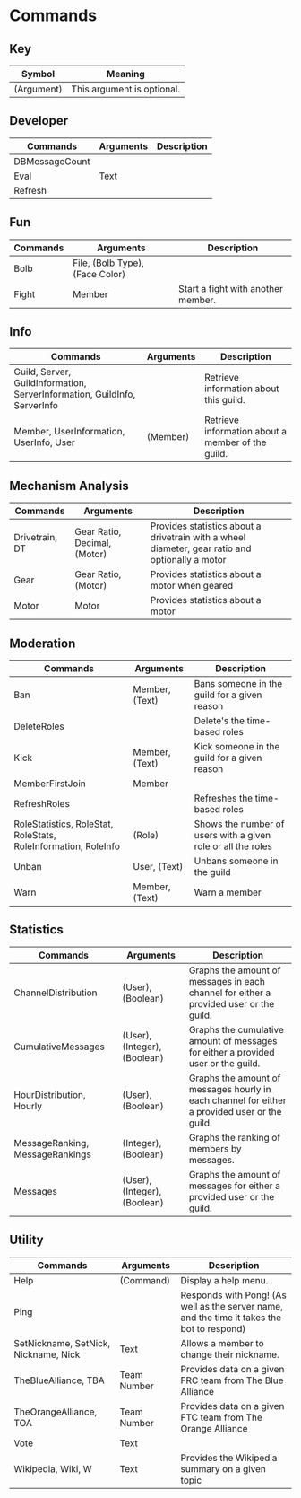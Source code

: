 # Commands

## Key
| Symbol     | Meaning                    |
| ---------- | -------------------------- |
| (Argument) | This argument is optional. |

## Developer
| Commands       | Arguments | Description      |
| -------------- | --------- | ---------------- |
| DBMessageCount | <none>    | <No Description> |
| Eval           | Text      | <No Description> |
| Refresh        | <none>    | <No Description> |

## Fun
| Commands | Arguments                       | Description                        |
| -------- | ------------------------------- | ---------------------------------- |
| Bolb     | File, (Bolb Type), (Face Color) | <No Description>                   |
| Fight    | Member                          | Start a fight with another member. |

## Info
| Commands                                                                  | Arguments | Description                                       |
| ------------------------------------------------------------------------- | --------- | ------------------------------------------------- |
| Guild, Server, GuildInformation, ServerInformation, GuildInfo, ServerInfo | <none>    | Retrieve information about this guild.            |
| Member, UserInformation, UserInfo, User                                   | (Member)  | Retrieve information about a member of the guild. |

## Mechanism Analysis
| Commands       | Arguments                    | Description                                                                                     |
| -------------- | ---------------------------- | ----------------------------------------------------------------------------------------------- |
| Drivetrain, DT | Gear Ratio, Decimal, (Motor) | Provides statistics about a drivetrain with a wheel diameter, gear ratio and optionally a motor |
| Gear           | Gear Ratio, (Motor)          | Provides statistics about a motor when geared                                                   |
| Motor          | Motor                        | Provides statistics about a motor                                                               |

## Moderation
| Commands                                                       | Arguments      | Description                                                  |
| -------------------------------------------------------------- | -------------- | ------------------------------------------------------------ |
| Ban                                                            | Member, (Text) | Bans someone in the guild for a given reason                 |
| DeleteRoles                                                    | <none>         | Delete's the time-based roles                                |
| Kick                                                           | Member, (Text) | Kick someone in the guild for a given reason                 |
| MemberFirstJoin                                                | Member         | <No Description>                                             |
| RefreshRoles                                                   | <none>         | Refreshes the time-based roles                               |
| RoleStatistics, RoleStat, RoleStats, RoleInformation, RoleInfo | (Role)         | Shows the number of users with a given role or all the roles |
| Unban                                                          | User, (Text)   | Unbans someone in the guild                                  |
| Warn                                                           | Member, (Text) | Warn a member                                                |

## Statistics
| Commands                        | Arguments                    | Description                                                                                   |
| ------------------------------- | ---------------------------- | --------------------------------------------------------------------------------------------- |
| ChannelDistribution             | (User), (Boolean)            | Graphs the amount of messages in each channel for either a provided user or the guild.        |
| CumulativeMessages              | (User), (Integer), (Boolean) | Graphs the cumulative amount of messages for either a provided user or the guild.             |
| HourDistribution, Hourly        | (User), (Boolean)            | Graphs the amount of messages hourly in each channel for either a provided user or the guild. |
| MessageRanking, MessageRankings | (Integer), (Boolean)         | Graphs the ranking of members by messages.                                                    |
| Messages                        | (User), (Integer), (Boolean) | Graphs the amount of messages for either a provided user or the guild.                        |

## Utility
| Commands                             | Arguments   | Description                                                                                |
| ------------------------------------ | ----------- | ------------------------------------------------------------------------------------------ |
| Help                                 | (Command)   | Display a help menu.                                                                       |
| Ping                                 | <none>      | Responds with Pong! (As well as the server name, and the time it takes the bot to respond) |
| SetNickname, SetNick, Nickname, Nick | Text        | Allows a member to change their nickname.                                                  |
| TheBlueAlliance, TBA                 | Team Number | Provides data on a given FRC team from The Blue Alliance                                   |
| TheOrangeAlliance, TOA               | Team Number | Provides data on a given FTC team from The Orange Alliance                                 |
| Vote                                 | Text        | <No Description>                                                                           |
| Wikipedia, Wiki, W                   | Text        | Provides the Wikipedia summary on a given topic                                            |

